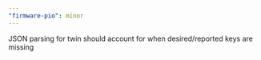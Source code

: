 ```yaml
---
"firmware-pio": minor
---
```


JSON parsing for twin should account for when desired/reported keys are missing

